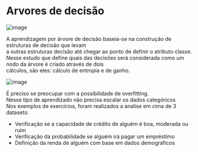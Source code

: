 # Arvores de decisão

![image](https://github.com/user-attachments/assets/77fde1ec-54db-4935-88eb-ddc65f253e81)


A aprendizagem por árvore de decisão baseia-se na construção de estruturas de decisão que levam<br>
a outras estruturas decisão até chegar ao ponto de definir o atributo classe.<br>
Nesse estudo que define quais das decisões será considerada como um nodo da árvore é criado através de dois<br>
cálculos, são eles: cálculo de entropia e de ganho.<br>

![image](https://github.com/user-attachments/assets/647b0aab-0860-479d-8650-b8c5f89e4fb8)


É preciso se preocupar com a possibilidade de overfitting.<br>
Nesse tipo de aprendizado não precisa escalar os dados categóricos<br>
Nos exemplos de exercícios, foram realizados a analise em cima de 3 datasets:<br>
- Verificação se a capacidade de crédito de alguém é boa, moderada ou ruim
- Verificação da probabilidade se alguém irá pagar um empréstimo
- Definição da renda de alguém com base em dados demográficos
